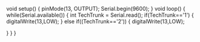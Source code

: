 void setup() 
{
 pinMode(13, OUTPUT); 
 Serial.begin(9600);
 }
 void loop()
{
 while(Serial.available())
 {
 int TechTrunk = Serial.read();
 if(TechTrunk=='1')
 {
 digitalWrite(13,LOW); 
 }
 else if((TechTrunk=='2'))
 {
 digitalWrite(13,LOW);
 
 }
 }
 }

